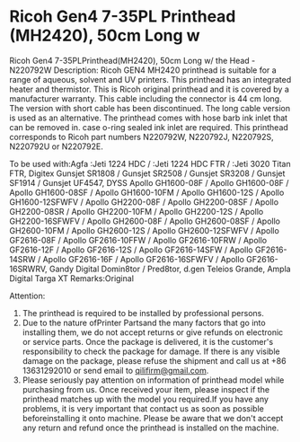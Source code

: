 # Ricoh Gen4 7-35PL Printhead (MH2420), 50cm Long w

Ricoh Gen4 7-35PLPrinthead(MH2420), 50cm Long w/ the Head - N220792W
Description:
Ricoh GEN4 MH2420 printhead is suitable for a range of aqueous, solvent and UV printers. This printhead has an integrated heater and thermistor. This is Ricoh original printhead and it is covered by a manufacturer warranty. This cable including the connector is 44 cm long. The version with short cable has been discontinued. The long cable version is used as an alternative. The printhead comes with hose barb ink inlet that can be removed in. case o-ring sealed ink inlet are required. This printhead corresponds to Ricoh part numbers N220792W, N220792J, N220792S, N220792U or N220792E.

To be used with:Agfa :Jeti 1224 HDC / :Jeti 1224 HDC FTR / :Jeti 3020 Titan FTR, Digitex Gunsjet SR1808 / Gunsjet SR2508 / Gunsjet SR3208 / Gunsjet SF1914 / Gunsjet UF4547, DYSS Apollo GH1600-08F / Apollo GH1600-08F / Apollo GH1600-08SF / Apollo GH1600-10FM / Apollo GH1600-12S / Apollo GH1600-12SFWFV / Apollo GH2200-08F / Apollo GH2200-08SF / Apollo GH2200-08SR / Apollo GH2200-10FM / Apollo GH2200-12S / Apollo GH2200-16SFWFV / Apollo GH2600-08F / Apollo GH2600-08SF / Apollo GH2600-10FM / Apollo GH2600-12S / Apollo GH2600-12SFWFV / Apollo GF2616-08F / Apollo GF2616-10FFW / Apollo GF2616-10FRW / Apollo GF2616-12F / Apollo GF2616-12S / Apollo GF2616-14SFW / Apollo GF2616-14SRW / Apollo GF2616-16F / Apollo GF2616-16SFWFV / Apollo GF2616-16SRWRV, Gandy Digital Domin8tor / Pred8tor, d.gen Teleios Grande, Ampla Digital Targa XT
Remarks:Original


Attention:
1. The printhead is required to be installed by professional persons.
2. Due to the nature ofPrinter Partsand the many factors that go into installing them, we do not accept returns or give refunds on electronic or service parts. Once the package is delivered, it is the customer's responsibility to check the package for damage. If there is any visible damage on the package, please refuse the shipment and call us at +86 13631292010 or send email to qilifirm@gmail.com.
3. Please seriously pay attention on information of printhead model while purchasing from us. Once received your item, please inspect if the printhead matches up with the model you required.If you have any problems, it is very important that contact us as soon as possible beforeinstalling it onto machine. Please be aware that we don't accept any return and refund once the printhead is installed on the machine.
